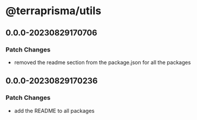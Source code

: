 # @terraprisma/utils

## 0.0.0-20230829170706

### Patch Changes

- removed the readme section from the package.json for all the packages

## 0.0.0-20230829170236

### Patch Changes

- add the README to all packages
